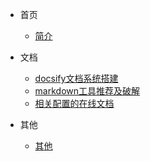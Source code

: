 * 首页

   * [简介](/)
* 文档

   * [docsify文档系统搭建](/create)
   * [markdown工具推荐及破解](/typora)
   * [相关配置的在线文档](/doc)
* 其他

   * [其他](/other)